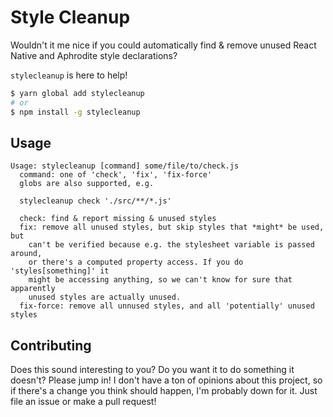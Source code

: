 # Style Cleanup

Wouldn't it me nice if you could automatically find & remove unused React
Native and Aphrodite style declarations?

`stylecleanup` is here to help!

```bash
$ yarn global add stylecleanup
# or
$ npm install -g stylecleanup
```

## Usage

```
Usage: stylecleanup [command] some/file/to/check.js
  command: one of 'check', 'fix', 'fix-force'
  globs are also supported, e.g.

  stylecleanup check './src/**/*.js'

  check: find & report missing & unused styles
  fix: remove all unused styles, but skip styles that *might* be used, but
    can't be verified because e.g. the stylesheet variable is passed around,
    or there's a computed property access. If you do 'styles[something]' it
    might be accessing anything, so we can't know for sure that apparently
    unused styles are actually unused.
  fix-force: remove all unnused styles, and all 'potentially' unused styles
```

## Contributing

Does this sound interesting to you? Do you want it to do something it doesn't?
Please jump in! I don't have a ton of opinions about this project, so if
there's a change you think should happen, I'm probably down for it. Just file
an issue or make a pull request!
